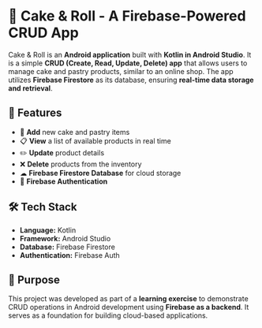 # 🍰 Cake & Roll - A Firebase-Powered CRUD App  

Cake & Roll is an **Android application** built with **Kotlin in Android Studio**. It is a simple **CRUD (Create, Read, Update, Delete) app** that allows users to manage cake and pastry products, similar to an online shop. The app utilizes **Firebase Firestore** as its database, ensuring **real-time data storage and retrieval**.  

## 🚀 Features  
- 🛒 **Add** new cake and pastry items  
- 📋 **View** a list of available products in real time  
- ✏️ **Update** product details  
- ❌ **Delete** products from the inventory  
- ☁ **Firebase Firestore Database** for cloud storage  
- 🔐 **Firebase Authentication**

## 🛠 Tech Stack  
- **Language:** Kotlin  
- **Framework:** Android Studio  
- **Database:** Firebase Firestore  
- **Authentication:** Firebase Auth  

## 🎯 Purpose  
This project was developed as part of a **learning exercise** to demonstrate CRUD operations in Android development using **Firebase as a backend**. It serves as a foundation for building cloud-based applications.  
